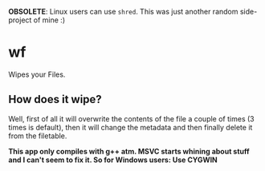 **OBSOLETE**: Linux users can use `shred`. This was just another random side-project of mine :)

# wf
Wipes your Files.


## How does it wipe?
Well, first of all it will overwrite the contents of the file a couple of times (3 times is default), then it will change the metadata and then finally delete it from the filetable.


**This app only compiles with g++ atm. MSVC starts whining about stuff and I can't seem to fix it. So for Windows users: Use CYGWIN**


